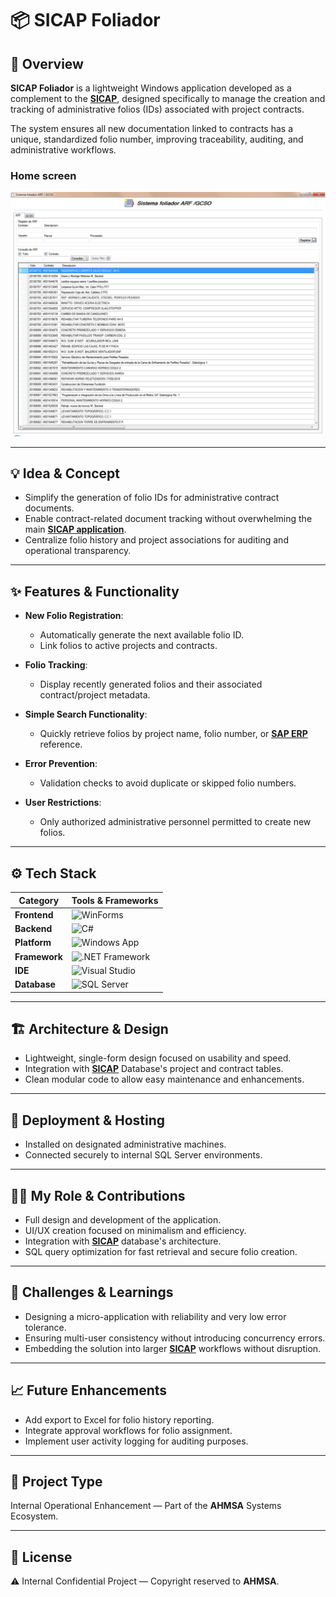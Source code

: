 # 📦 SICAP Foliador

## 🧭 Overview
**SICAP Foliador** is a lightweight Windows application developed as a complement to the **[SICAP](https://github.com/HermiloOrtega/SICAP)**, designed specifically to manage the creation and tracking of administrative folios (IDs) associated with project contracts.

The system ensures all new documentation linked to contracts has a unique, standardized folio number, improving traceability, auditing, and administrative workflows.

### Home screen
![Screenshot](./assets/1.png)

---

## 💡 Idea & Concept
- Simplify the generation of folio IDs for administrative contract documents.
- Enable contract-related document tracking without overwhelming the main **[SICAP application](https://github.com/HermiloOrtega/SICAP)**.
- Centralize folio history and project associations for auditing and operational transparency.

---

## ✨ Features & Functionality
- **New Folio Registration**:
  - Automatically generate the next available folio ID.
  - Link folios to active projects and contracts.

- **Folio Tracking**:
  - Display recently generated folios and their associated contract/project metadata.

- **Simple Search Functionality**:
  - Quickly retrieve folios by project name, folio number, or **[SAP ERP](https://www.sap.com/canada/products/erp/what-is-sap-erp.html)** reference.

- **Error Prevention**:
  - Validation checks to avoid duplicate or skipped folio numbers.

- **User Restrictions**:
  - Only authorized administrative personnel permitted to create new folios.

---

## ⚙️ Tech Stack
| Category                | Tools & Frameworks |
|-------------------------|--------------------|
| **Frontend**            | ![WinForms](https://img.shields.io/badge/WinForms-512BD4?logo=.net&logoColor=white&style=for-the-badge) |
| **Backend**             | ![C#](https://img.shields.io/badge/C%23-239120?logo=c-sharp&logoColor=white&style=for-the-badge) |
| **Platform**            | ![Windows App](https://img.shields.io/badge/Windows%20App-0078D4?logo=windows&logoColor=white&style=for-the-badge) |
| **Framework**           | ![.NET Framework](https://img.shields.io/badge/.NET%20Framework-512BD4?logo=.net&logoColor=white&style=for-the-badge) |
| **IDE**                 | ![Visual Studio](https://img.shields.io/badge/Visual%20Studio-5C2D91?logo=visualstudio&logoColor=white&style=for-the-badge) |
| **Database**            | ![SQL Server](https://img.shields.io/badge/SQL%20Server-CC2927?logo=microsoft-sql-server&logoColor=white&style=for-the-badge) |

---

## 🏗 Architecture & Design
- Lightweight, single-form design focused on usability and speed.
- Integration with **[SICAP](https://github.com/HermiloOrtega/SICAP)** Database's project and contract tables.
- Clean modular code to allow easy maintenance and enhancements.

---

## 🚀 Deployment & Hosting
- Installed on designated administrative machines.
- Connected securely to internal SQL Server environments.

---

## 🧑‍💻 My Role & Contributions
- Full design and development of the application.
- UI/UX creation focused on minimalism and efficiency.
- Integration with **[SICAP](https://github.com/HermiloOrtega/SICAP)** database's architecture.
- SQL query optimization for fast retrieval and secure folio creation.

---

## 🧗 Challenges & Learnings
- Designing a micro-application with reliability and very low error tolerance.
- Ensuring multi-user consistency without introducing concurrency errors.
- Embedding the solution into larger **[SICAP](https://github.com/HermiloOrtega/SICAP)** workflows without disruption.

---

## 📈 Future Enhancements
- Add export to Excel for folio history reporting.
- Integrate approval workflows for folio assignment.
- Implement user activity logging for auditing purposes.

---

## 🤝 Project Type
Internal Operational Enhancement — Part of the **AHMSA** Systems Ecosystem.

---

## 🪪 License
⚠️ Internal Confidential Project — Copyright reserved to **AHMSA**.
